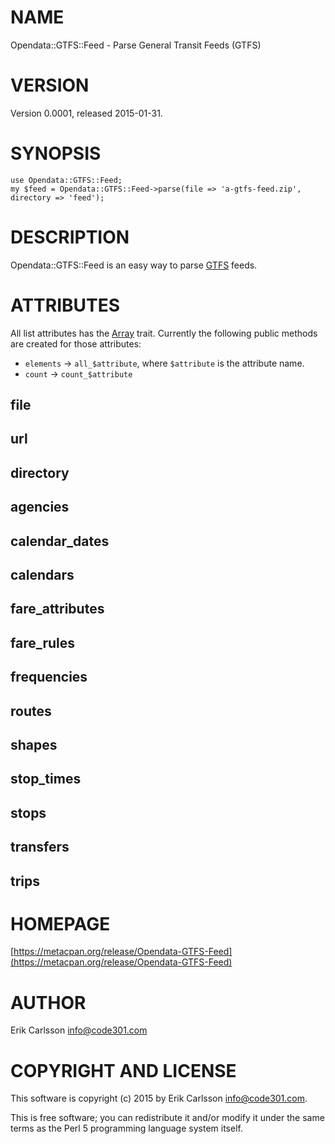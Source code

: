 # NAME

Opendata::GTFS::Feed - Parse General Transit Feeds (GTFS)

# VERSION

Version 0.0001, released 2015-01-31.

# SYNOPSIS

    use Opendata::GTFS::Feed;
    my $feed = Opendata::GTFS::Feed->parse(file => 'a-gtfs-feed.zip', directory => 'feed');

# DESCRIPTION

Opendata::GTFS::Feed is an easy way to parse [GTFS](https://developers.google.com/transit/gtfs/) feeds.

# ATTRIBUTES

All list attributes has the [Array](https://metacpan.org/pod/Moose::Meta::Attribute::Native::Trait::Array) trait. Currently the following public methods are created for those attributes:

- `elements` -> `all_$attribute`, where `$attribute` is the attribute name.
- `count` -> `count_$attribute`

## file

## url

## directory

## agencies

## calendar\_dates

## calendars

## fare\_attributes

## fare\_rules

## frequencies

## routes

## shapes

## stop\_times

## stops

## transfers

## trips

# HOMEPAGE

[https://metacpan.org/release/Opendata-GTFS-Feed](https://metacpan.org/release/Opendata-GTFS-Feed)

# AUTHOR

Erik Carlsson <info@code301.com>

# COPYRIGHT AND LICENSE

This software is copyright (c) 2015 by Erik Carlsson <info@code301.com>.

This is free software; you can redistribute it and/or modify it under
the same terms as the Perl 5 programming language system itself.
